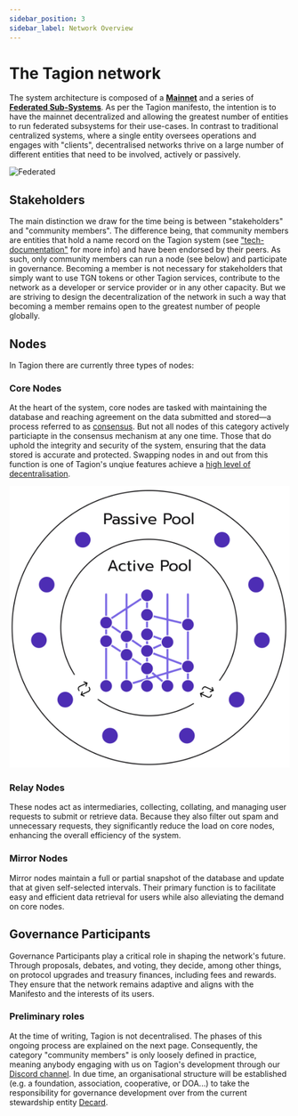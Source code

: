 ```yaml
---
sidebar_position: 3
sidebar_label: Network Overview
---
```


# The Tagion network

The system architecture is composed of a [**Mainnet**](/gov/glossary#tagion-mainnet) and a series of [**Federated Sub-Systems**](/gov/glossary#federated-subsystem). As per the Tagion manifesto, the intention is to have the mainnet decentralized and allowing the greatest number of entities to run federated subsystems for their use-cases. In contrast to traditional centralized systems, where a single entity oversees operations and engages with "clients", decentralised networks thrive on a large number of different entities that need to be involved, actively or passively. 

![Federated](/img/Federated.png)

## Stakeholders

The main distinction we draw for the time being is between "stakeholders" and "community members". The difference being, that community members are entities that hold a name record on the Tagion system (see ["tech-documentation"](https://docs.tagion.org/tech/protocols/dart/dartindex#dart-namerecords--hashkeys) for more info) and have been endorsed by their peers. As such, only community members can run a node (see below) and participate in governance. 
Becoming a member is not necessary for stakeholders that simply want to use TGN tokens or other Tagion services, contribute to the network as a developer or service provider or in any other capacity. But we are striving to design the decentralization of the network in such a way that becoming a member remains open to the greatest number of people globally.  


## Nodes

In Tagion there are currently three types of nodes: 

### Core Nodes
At the heart of the system, core nodes are tasked with maintaining the database and reaching agreement on the data submitted and stored—a process referred to as [consensus](/gov/glossary#consensus). But not all nodes of this category actively particiapte in the consensus mechanism at any one time. Those that do uphold the integrity and security of the system, ensuring that the data stored is accurate and protected. Swapping nodes in and out from this function is one of Tagion's unqiue features achieve a [high level of decentralisation](https://docs.tagion.org/gov/governance_areas/network_formation/introductions). 
<div class="text--right"> 
  <img src="./assets/pools.png" /> 
</div>


### Relay Nodes
These nodes act as intermediaries, collecting, collating, and managing user requests to submit or retrieve data. Because they also filter out spam and unnecessary requests, they significantly reduce the load on core nodes, enhancing the overall efficiency of the system. 

### Mirror Nodes
Mirror nodes maintain a full or partial snapshot of the database and update that at given self-selected intervals. Their primary function is to facilitate easy and efficient data retrieval for users while also alleviating the demand on core nodes. 


## Governance Participants

Governance Participants play a critical role in shaping the network's future. Through proposals, debates, and voting, they decide, among other things, on protocol upgrades and treasury finances, including fees and rewards. They ensure that the network remains adaptive and aligns with the Manifesto and the interests of its users. 

### Preliminary roles

At the time of writing, Tagion is not decentralised. The phases of this ongoing process are explained on the next page. 
Consequently, the category "community members" is only loosely defined in practice, meaning anybody engaging with us on Tagion's development through our [Discord channel](https://discord.gg/wE4AA64a). 
In due time, an organisational structure will be established (e.g. a foundation, association, cooperative, or DOA...) to take the responsibility for governance development over from the current stewardship entity [Decard](https://www.tagion.org/about/).
